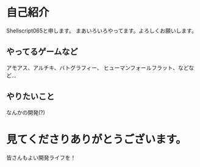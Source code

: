 # 自己紹介
Shellscript065と申します。
まあいろいろやってます。よろしくお願いします。
## やってるゲームなど
アモアス、アルチキ、バトグラフィー、
ヒューマンフォールフラット、などなど...
## やりたいこと
なんかの開発(?)
# 見てくださりありがとうございます。
皆さんもよい開発ライフを！
<!--
**shellscript065/shellscript065** is a ✨ _special_ ✨ repository because its `README.md` (this file) appears on your GitHub profile.

Here are some ideas to get you started:

- 🔭 I’m currently working on ...
- 🌱 I’m currently learning ...
- 👯 I’m looking to collaborate on ...
- 🤔 I’m looking for help with ...
- 💬 Ask me about ...
- 📫 How to reach me: ...
- 😄 Pronouns: ...
- ⚡ Fun fact: ...
-->
